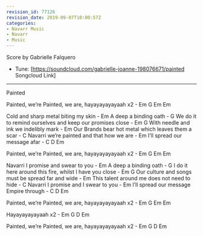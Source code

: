 ```yaml
---
revision_id: 77126
revision_date: 2019-09-07T10:00:57Z
categories:
- Navarr Music
- Navarr
- Music
---
```


Score by Gabrielle Falquero

* Tune: [https://soundcloud.com/gabrielle-joanne-198076671/painted Songcloud Link]

-------------------


Painted

Painted, we’re Painted, we are, hayayayayayaah x2 - Em   G  Em  Em

Cold and sharp metal biting my skin - 	Em
A deep a binding oath - G
We do it to remind ourselves and keep our promises close - Em    G
With needle and ink we indelibly mark - Em
Our Brands bear hot metal which leaves them a scar - C
Navarri we’re painted and that how we are - Em
I’ll spread our message afar - C   D   Em

Painted, we’re Painted, we are, hayayayayayaah x2   - Em   G  Em  Em

Navarri I promise and swear to you - Em
A deep a binding oath - G
I do it here around this fire, whilst I have you close - Em   G
Our culture and songs must be spread far and wide - Em
This talent around me does not need to hide	- C
Navarri I promise and I swear to you - Em
I’ll spread our message Empire through - C   D   Em

Painted, we’re Painted, we are, hayayayayayaah x2 - Em   G  Em  Em

Hayayayayayaah x2  - Em   G  D  Em

Painted, we’re Painted, we are, hayayayayayaah x2 - Em   G  D  Em




